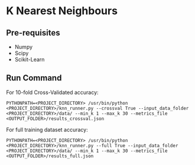 # K Nearest Neighbours

## Pre-requisites
* Numpy
* Scipy
* Scikit-Learn


## Run Command

For 10-fold Cross-Validated accuracy:

```
PYTHONPATH=<PROJECT_DIRECTORY> /usr/bin/python <PROJECT_DIRECTORY>/knn_runner.py --crossval True --input_data_folder <PROJECT_DIRECTORY>/data/ --min_k 1 --max_k 30 --metrics_file <OUTPUT_FOLDER>/results_crossval.json 
```

For full training dataset accuracy:

```
PYTHONPATH=<PROJECT_DIRECTORY> /usr/bin/python <PROJECT_DIRECTORY>/knn_runner.py --full True --input_data_folder <PROJECT_DIRECTORY>/data/ --min_k 1 --max_k 30 --metrics_file <OUTPUT_FOLDER>/results_full.json
```
